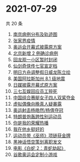 # 2021-07-29

共 20 条

<!-- BEGIN ZHIHUSEARCH -->
<!-- 最后更新时间 Thu Jul 29 2021 21:16:13 GMT+0800 (China Standard Time) -->
1. [南京病例分布及轨迹图](https://www.zhihu.com/search?q=南京疫情)
1. [张家界疫情](https://www.zhihu.com/search?q=张家界)
1. [奥运会开幕式披露原方案](https://www.zhihu.com/search?q=任天堂)
1. [北京新增 2 例确诊病例](https://www.zhihu.com/search?q=北京疫情)
1. [回龙观一小区暂时封闭](https://www.zhihu.com/search?q=北京疫情)
1. [仙剑奇侠传七官宣定档](https://www.zhihu.com/search?q=仙剑奇侠传七)
1. [明日方舟调整假日威龙陈立绘](https://www.zhihu.com/search?q=明日方舟)
1. [美国阿拉斯加州 8.1 级地震](https://www.zhihu.com/search?q=美国地震)
1. [日媒披露开幕式原方案](https://www.zhihu.com/search?q=奥运会开幕式)
1. [三七互娱回应员工猝死](https://www.zhihu.com/search?q=三七互娱)
1. [中国组合赛艇女子四人双桨夺金](https://www.zhihu.com/search?q=赛艇)
1. [虚拟偶像向晚真人疑暴露](https://www.zhihu.com/search?q=A-Soul)
1. [奥运射击杨皓然/杨倩夺冠](https://www.zhihu.com/search?q=混合团体10米气步枪)
1. [特朗普炮轰跨性别运动员](https://www.zhihu.com/search?q=跨性别运动员)
1. [你是我的荣耀热播](https://www.zhihu.com/search?q=你是我的荣耀)
1. [我在他乡挺好的](https://www.zhihu.com/search?q=我在他乡挺好)
1. [运动员带《巫师》项链获金牌](https://www.zhihu.com/search?q=巫师3)
1. [黑神话悟空策划离职发文](https://www.zhihu.com/search?q=黑神话：悟空)
1. [电影《白蛇 2：青蛇劫起》](https://www.zhihu.com/search?q=青蛇)
1. [谷歌奥运会定制小游戏](https://www.zhihu.com/search?q=涂鸦冠军岛运动会)
<!-- END ZHIHUSEARCH -->
